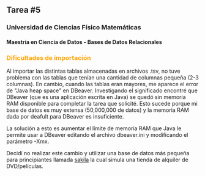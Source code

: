 ## Tarea #5
### Universidad de Ciencias Físico Matemáticas
#### Maestría en Ciencia de Datos - Bases de Datos Relacionales


### <span style="color: orange;">Dificultades de importación</span><P>

Al importar las distintas tablas almacenadas en archivos .tsv, no tuve problema con las tablas que tenían una cantidad de columnas pequeña (2-3 columnas). En cambio, cuando las tablas eran mayores, me aparece el error de "Java heap space" en DBeaver. Investigando el significado encontré que DBeaver (que es una aplicación escrita en Java) se quedó sin memoria RAM disponible para completar la tarea que solicité. Esto sucede porque mi base de datos es muy extensa (50,000,000 de datos) y la memoria RAM dada por deafult para DBeaver es insuficiente.

La solución a esto es aumentar el límite de memoria RAM que Java le permite usar a DBeaver editando el archivo dbeaver.ini y modificando el parámetro -Xmx.

Decidí no realizar este cambio y utilizar una base de datos más pequeña para principiantes llamada [sakila](https://dev.mysql.com/doc/sakila/en/sakila-installation.html) la cual simula una tienda de alquiler de DVD/películas.


